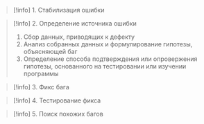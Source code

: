 >[!info] 1. Стабилизация ошибки

>[!info] 2. Определение источника ошибки
>1) Сбор данных, приводящих к дефекту
>2) Анализ собранных данных и формулирование гипотезы, объясняющей баг
>3) Определение способа подтверждения или опровержения гипотезы, основанного на тестировании или изучении программы

>[!info] 3. Фикс бага

>[!info] 4. Тестирование фикса

>[!info] 5. Поиск похожих багов
